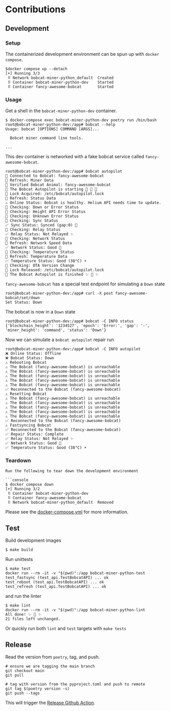 # Contributions

## Development

### Setup

The containerized development environment can be spun up with `docker compose`.

```console
$docker compose up --detach
[+] Running 3/3
 ⠿ Network bobcat-miner-python_default  Created
 ⠿ Container bobcat-miner-python-dev    Started
 ⠿ Container fancy-awesome-bobcat       Started 
```

### Usage

Get a shell in the `bobcat-miner-python-dev` container.

```
$ docker-compose exec bobcat-miner-python-dev poetry run /bin/bash
root@bobcat-miner-python-dev:/app# bobcat --help
Usage: bobcat [OPTIONS] COMMAND [ARGS]...

  Bobcat miner command line tools.

...
```

This dev container is networked with a fake bobcat service called `fancy-awesome-bobcat`.

```
root@bobcat-miner-python-dev:/app# bobcat autopilot
🐛 Connected to Bobcat: fancy-awesome-bobcat
🐛 Refresh: Miner Data
🐛 Verified Bobcat Animal: fancy-awesome-bobcat
🐛 The Bobcat Autopilot is starting 🚀 🚀 🚀
🐛 Lock Acquired: /etc/bobcat/autopilot.lock
🐛 Refresh: Status Data
⚠️ Online Status: Bobcat is healthy. Helium API needs time to update.
🐛 Checking: Down or Error Status
🐛 Checking: Height API Error Status
🐛 Checking: Unknown Error Status
🐛 Checking: Sync Status
✅ Sync Status: Synced (gap:0) 💫
🐛 Checking: Relay Status
✅ Relay Status: Not Relayed ✨
🐛 Checking: Network Status
🐛 Refresh: Network Speed Data
✅ Network Status: Good 📶
🐛 Checking: Temperature Status
🐛 Refresh: Temperature Data
✅ Temperature Status: Good (38°C) ☀️
🐛 Checking: OTA Version Change
🐛 Lock Released: /etc/bobcat/autopilot.lock
🐛 The Bobcat Autopilot is finished ✨ 🍰 ✨
```

`fancy-awesome-bobcat` has a special test endpoint for simulating a `Down` state

```console
root@bobcat-miner-python-dev:/app# curl -X post fancy-awesome-bobcat/set/down
Set Status: Down
```

The bobcat is now in a `Down` state

```console
root@bobcat-miner-python-dev:/app# bobcat -C INFO status
{'blockchain_height': '1234527', 'epoch': 'Error:', 'gap': '-', 'miner_height': 'command', 'status': 'Down'}
```

Now we can simulate a `bobcat autopilot` repair run

```
root@bobcat-miner-python-dev:/app# bobcat -C INFO autopilot
❌ Online Status: Offline
❌ Bobcat Status: Down
⚠️ Rebooting Bobcat
⚠️ The Bobcat (fancy-awesome-bobcat) is unreachable
⚠️ The Bobcat (fancy-awesome-bobcat) is unreachable
⚠️ The Bobcat (fancy-awesome-bobcat) is unreachable
⚠️ The Bobcat (fancy-awesome-bobcat) is unreachable
⚠️ The Bobcat (fancy-awesome-bobcat) is unreachable
✅ Reconnected to the Bobcat (fancy-awesome-bobcat)
⚠️ Resetting Bobcat
⚠️ The Bobcat (fancy-awesome-bobcat) is unreachable
⚠️ The Bobcat (fancy-awesome-bobcat) is unreachable
⚠️ The Bobcat (fancy-awesome-bobcat) is unreachable
⚠️ The Bobcat (fancy-awesome-bobcat) is unreachable
⚠️ The Bobcat (fancy-awesome-bobcat) is unreachable
✅ Reconnected to the Bobcat (fancy-awesome-bobcat)
⚠️ Fastsyncing Bobcat
✅ Reconnected to the Bobcat (fancy-awesome-bobcat)
✅ Repair Status: Complete
✅ Relay Status: Not Relayed ✨
✅ Network Status: Good 📶
✅ Temperature Status: Good (38°C) ☀️
```

### Teardown

```
Run the following to tear down the development environment

```console
$ docker compose down
[+] Running 3/2
 ⠿ Container bobcat-miner-python-dev
 ⠿ Container fancy-awesome-bobcat
 ⠿ Network bobcat-miner-python_default  Removed 
```

Please see the [docker-compose.yml](https://github.com/aidanmelen/bobcat-miner-python/blob/main/docker-compose.yml) for more information.

## Test

Build development images

```console
$ make build
```

Run unittests

```console
$ make test
docker run --rm -it -v "$(pwd)":/app bobcat-miner-python-test
test_fastsync (test_api.TestBobcatAPI) ... ok
test_reboot (test_api.TestBobcatAPI) ... ok
test_refresh (test_api.TestBobcatAPI) ... ok
```

and run the linter

```console
$ make lint
docker run --rm -it -v "$(pwd)":/app bobcat-miner-python-lint
All done! ✨ 🍰 ✨
21 files left unchanged.
```

Or quickly run both `lint` and `test` targets with `make tests`

## Release

Read the version from `poetry`, tag, and push.

```console
# ensure we are tagging the main branch
git checkout main
git pull

# tag with version from the pyproject.toml and push to remote
git tag $(poetry version -s)
git push --tags
```

This will trigger the [Release Github Action](https://github.com/aidanmelen/bobcat-miner-python/actions/workflows/release.yaml).